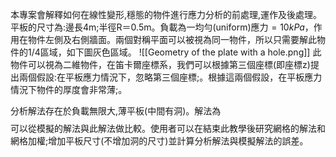 本專案會解釋如何在線性變形,穩態的物件進行應力分析的前處理,運作及後處理。平板的尺寸為:邊長4m;半徑R＝0.5m。負載為一均勻(uniform)應力$=10 kPa$，作用在物件左側及右側牆面。兩個對稱平面可以被視為同一物件，所以只需要解此物件的1/4區域，如下圖灰色區域。
![[Geometry of the plate with a hole.png]]
此物件可以視為二維物件，在笛卡爾座標系，我們可以根據第三個座標(即座標z)提出兩個假設:在平板應力情況下，忽略第三個座標;。根據這兩個假設，在平板應力情況下物件的厚度會非常薄;。

分析解法存在於負載無限大,薄平板(中間有洞)。解法為
$$$$
可以從模擬的解法與此解法做比較。使用者可以在結束此教學後研究網格的解法和網格加權;增加平板尺寸(不增加洞的尺寸)並計算分析解法與模擬解法的誤差。
